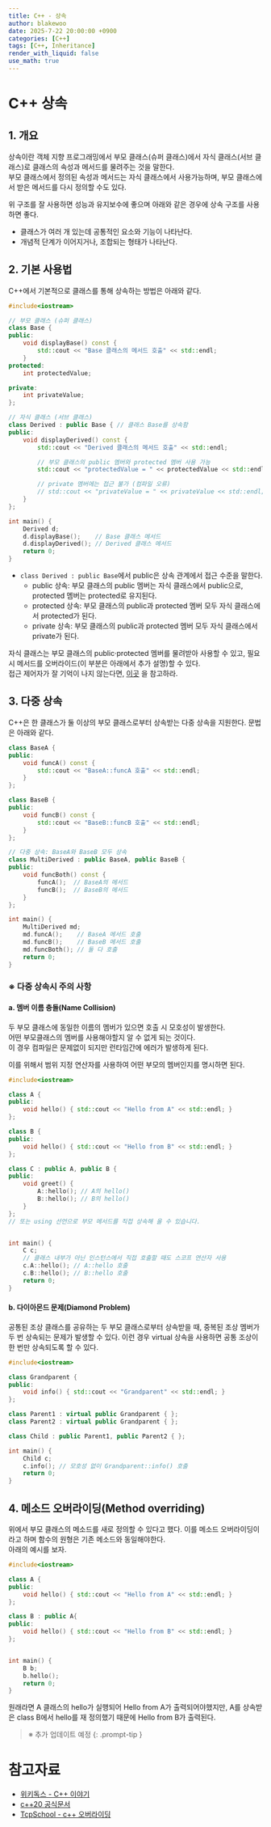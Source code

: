 ```yaml
---
title: C++ - 상속
author: blakewoo
date: 2025-7-22 20:00:00 +0900
categories: [C++]
tags: [C++, Inheritance] 
render_with_liquid: false
use_math: true
---
```


# C++ 상속
## 1. 개요
상속이란 객체 지향 프로그래밍에서 부모 클래스(슈퍼 클래스)에서 자식 클래스(서브 클래스)로 클래스의 속성과 메서드를 물려주는 것을 말한다.   
부모 클래스에서 정의된 속성과 메서드는 자식 클래스에서 사용가능하며, 부모 클래스에서 받은 메서드를 다시 정의할 수도 있다.

위 구조를 잘 사용하면 성능과 유지보수에 좋으며 아래와 같은 경우에 상속 구조를 사용하면 좋다.

- 클래스가 여러 개 있는데 공통적인 요소와 기능이 나타난다.
- 개념적 단계가 이어지거나, 조합되는 형태가 나타난다.

## 2. 기본 사용법
C++에서 기본적으로 클래스를 통해 상속하는 방법은 아래와 같다.

```cpp
#include<iostream>

// 부모 클래스 (슈퍼 클래스)
class Base {
public:
    void displayBase() const {
        std::cout << "Base 클래스의 메서드 호출" << std::endl;
    }
protected:
    int protectedValue;

private:
    int privateValue;
};

// 자식 클래스 (서브 클래스)
class Derived : public Base { // 클래스 Base를 상속함
public:
    void displayDerived() const {
        std::cout << "Derived 클래스의 메서드 호출" << std::endl;

        // 부모 클래스의 public 멤버와 protected 멤버 사용 가능
        std::cout << "protectedValue = " << protectedValue << std::endl;

        // private 멤버에는 접근 불가 (컴파일 오류)
        // std::cout << "privateValue = " << privateValue << std::endl;
    }
};

int main() {
    Derived d;
    d.displayBase();    // Base 클래스 메서드
    d.displayDerived(); // Derived 클래스 메서드
    return 0;
}
```
- ```class Derived : public Base```에서 public은 상속 관계에서 접근 수준을 말한다.
  - public 상속: 부모 클래스의 public 멤버는 자식 클래스에서 public으로, protected 멤버는 protected로 유지된다.
  - protected 상속: 부모 클래스의 public과 protected 멤버 모두 자식 클래스에서 protected가 된다.
  - private 상속: 부모 클래스의 public과 protected 멤버 모두 자식 클래스에서 private가 된다.

자식 클래스는 부모 클래스의 public·protected 멤버를 물려받아 사용할 수 있고, 필요시 메서드를 오버라이드(이 부분은 아래에서 추가 설명)할 수 있다.   
접근 제어자가 잘 기억이 나지 않는다면, [이곳](https://blakewoo.github.io/posts/%ED%81%B4%EB%9E%98%EC%8A%A4/) 을 참고하라.


## 3. 다중 상속
C++은 한 클래스가 둘 이상의 부모 클래스로부터 상속받는 다중 상속을 지원한다. 문법은 아래와 같다.

```cpp
class BaseA {
public:
    void funcA() const {
        std::cout << "BaseA::funcA 호출" << std::endl;
    }
};

class BaseB {
public:
    void funcB() const {
        std::cout << "BaseB::funcB 호출" << std::endl;
    }
};

// 다중 상속: BaseA와 BaseB 모두 상속
class MultiDerived : public BaseA, public BaseB {
public:
    void funcBoth() const {
        funcA();  // BaseA의 메서드
        funcB();  // BaseB의 메서드
    }
};

int main() {
    MultiDerived md;
    md.funcA();    // BaseA 메서드 호출
    md.funcB();    // BaseB 메서드 호출
    md.funcBoth(); // 둘 다 호출
    return 0;
}
```
### ※ 다중 상속시 주의 사항
#### a. 멤버 이름 충돌(Name Collision)
두 부모 클래스에 동일한 이름의 멤버가 있으면 호출 시 모호성이 발생한다.   
어떤 부모클래스의 멤버를 사용해야할지 알 수 없게 되는 것이다.   
이 경우 컴파일은 문제없이 되지만 런타임간에 에러가 발생하게 된다. 

이를 위해서 범위 지정 연산자를 사용하여 어떤 부모의 멤버인지를 명시하면 된다.
```cpp
#include<iostream>

class A {
public:
    void hello() { std::cout << "Hello from A" << std::endl; }
};

class B {
public:
    void hello() { std::cout << "Hello from B" << std::endl; }
};

class C : public A, public B {
public:
    void greet() {
        A::hello(); // A의 hello()
        B::hello(); // B의 hello()
    }
};
// 또는 using 선언으로 부모 메서드를 직접 상속해 올 수 있습니다.


int main() {
    C c;
    // 클래스 내부가 아닌 인스턴스에서 직접 호출할 때도 스코프 연산자 사용
    c.A::hello(); // A::hello 호출
    c.B::hello(); // B::hello 호출
    return 0;
}
```

#### b. 다이아몬드 문제(Diamond Problem)
공통된 조상 클래스를 공유하는 두 부모 클래스로부터 상속받을 때, 중복된 조상 멤버가 두 번 상속되는 문제가 발생할 수 있다.
이런 경우 virtual 상속을 사용하면 공통 조상이 한 번만 상속되도록 할 수 있다.

```cpp
#include<iostream>

class Grandparent {
public:
    void info() { std::cout << "Grandparent" << std::endl; }
};

class Parent1 : virtual public Grandparent { };
class Parent2 : virtual public Grandparent { };

class Child : public Parent1, public Parent2 { };

int main() {
    Child c;
    c.info(); // 모호성 없이 Grandparent::info() 호출
    return 0;
}
```

## 4. 메소드 오버라이딩(Method overriding)
위에서 부모 클래스의 메소드를 새로 정의할 수 있다고 했다. 이를 메소드 오버라이딩이라고 하며 함수의 원형은 기존 메소드와 동일해야한다.  
아래의 예시를 보자.

```cpp
#include<iostream>

class A {
public:
    void hello() { std::cout << "Hello from A" << std::endl; }
};

class B : public A{
public:
    void hello() { std::cout << "Hello from B" << std::endl; }
};


int main() {
    B b;
    b.hello();
    return 0;
}
```

원래라면 A 클래스의 hello가 실행되어 Hello from A가 출력되어야했지만, A를 상속받은 class B에서 hello를 재 정의했기 때문에
Hello from B가 출력된다.

> ※ 추가 업데이트 예정
{: .prompt-tip }

# 참고자료
- [위키독스 - C++ 이야기](https://wikidocs.net/25044)
- [c++20 공식문서](https://isocpp.org/files/papers/N4860.pdf)
- [TcpSchool - c++ 오버라이딩](https://tcpschool.com/cpp/cpp_inheritance_overriding)
